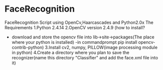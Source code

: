 # FaceRecognition
FaceRecognition Script using OpenCv,Haarcascades and Python2.0x
The Requirements
1.Python 2.4.14
2.OpenCV version 2.4.9
 (how to install?
 - download and store the opencv file into lib->site->packages(The place where your python is installed)
 -in commandprompt pip install opencv-contrib-python)
3.Install cv2, numpy, PILLOW(image processing module in python)
4.Create a directory where you plan to save the recognizer(name this directory "Classifier" and add the face.xml file into it)
